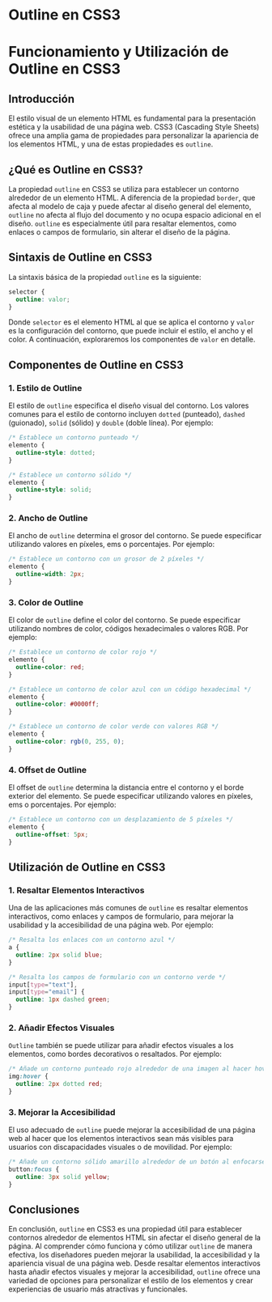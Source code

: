 # Outline en CSS3

# Funcionamiento y Utilización de Outline en CSS3

## Introducción

El estilo visual de un elemento HTML es fundamental para la presentación estética y la usabilidad de una página web. CSS3 (Cascading Style Sheets) ofrece una amplia gama de propiedades para personalizar la apariencia de los elementos HTML, y una de estas propiedades es `outline`.

## ¿Qué es Outline en CSS3?

La propiedad `outline` en CSS3 se utiliza para establecer un contorno alrededor de un elemento HTML. A diferencia de la propiedad `border`, que afecta al modelo de caja y puede afectar al diseño general del elemento, `outline` no afecta al flujo del documento y no ocupa espacio adicional en el diseño. `outline` es especialmente útil para resaltar elementos, como enlaces o campos de formulario, sin alterar el diseño de la página.

## Sintaxis de Outline en CSS3

La sintaxis básica de la propiedad `outline` es la siguiente:

```css
selector {
  outline: valor;
}
```

Donde `selector` es el elemento HTML al que se aplica el contorno y `valor` es la configuración del contorno, que puede incluir el estilo, el ancho y el color. A continuación, exploraremos los componentes de `valor` en detalle.

## Componentes de Outline en CSS3

### 1. Estilo de Outline

El estilo de `outline` especifica el diseño visual del contorno. Los valores comunes para el estilo de contorno incluyen `dotted` (punteado), `dashed` (guionado), `solid` (sólido) y `double` (doble línea). Por ejemplo:

```css
/* Establece un contorno punteado */
elemento {
  outline-style: dotted;
}

/* Establece un contorno sólido */
elemento {
  outline-style: solid;
}
```

### 2. Ancho de Outline

El ancho de `outline` determina el grosor del contorno. Se puede especificar utilizando valores en píxeles, ems o porcentajes. Por ejemplo:

```css
/* Establece un contorno con un grosor de 2 píxeles */
elemento {
  outline-width: 2px;
}
```

### 3. Color de Outline

El color de `outline` define el color del contorno. Se puede especificar utilizando nombres de color, códigos hexadecimales o valores RGB. Por ejemplo:

```css
/* Establece un contorno de color rojo */
elemento {
  outline-color: red;
}

/* Establece un contorno de color azul con un código hexadecimal */
elemento {
  outline-color: #0000ff;
}

/* Establece un contorno de color verde con valores RGB */
elemento {
  outline-color: rgb(0, 255, 0);
}
```

### 4. Offset de Outline

El offset de `outline` determina la distancia entre el contorno y el borde exterior del elemento. Se puede especificar utilizando valores en píxeles, ems o porcentajes. Por ejemplo:

```css
/* Establece un contorno con un desplazamiento de 5 píxeles */
elemento {
  outline-offset: 5px;
}
```

## Utilización de Outline en CSS3

### 1. Resaltar Elementos Interactivos

Una de las aplicaciones más comunes de `outline` es resaltar elementos interactivos, como enlaces y campos de formulario, para mejorar la usabilidad y la accesibilidad de una página web. Por ejemplo:

```css
/* Resalta los enlaces con un contorno azul */
a {
  outline: 2px solid blue;
}

/* Resalta los campos de formulario con un contorno verde */
input[type="text"],
input[type="email"] {
  outline: 1px dashed green;
}
```

### 2. Añadir Efectos Visuales

`Outline` también se puede utilizar para añadir efectos visuales a los elementos, como bordes decorativos o resaltados. Por ejemplo:

```css
/* Añade un contorno punteado rojo alrededor de una imagen al hacer hover */
img:hover {
  outline: 2px dotted red;
}
```

### 3. Mejorar la Accesibilidad

El uso adecuado de `outline` puede mejorar la accesibilidad de una página web al hacer que los elementos interactivos sean más visibles para usuarios con discapacidades visuales o de movilidad. Por ejemplo:

```css
/* Añade un contorno sólido amarillo alrededor de un botón al enfocarse */
button:focus {
  outline: 3px solid yellow;
}
```

## Conclusiones

En conclusión, `outline` en CSS3 es una propiedad útil para establecer contornos alrededor de elementos HTML sin afectar el diseño general de la página. Al comprender cómo funciona y cómo utilizar `outline` de manera efectiva, los diseñadores pueden mejorar la usabilidad, la accesibilidad y la apariencia visual de una página web. Desde resaltar elementos interactivos hasta añadir efectos visuales y mejorar la accesibilidad, `outline` ofrece una variedad de opciones para personalizar el estilo de los elementos y crear experiencias de usuario más atractivas y funcionales.
